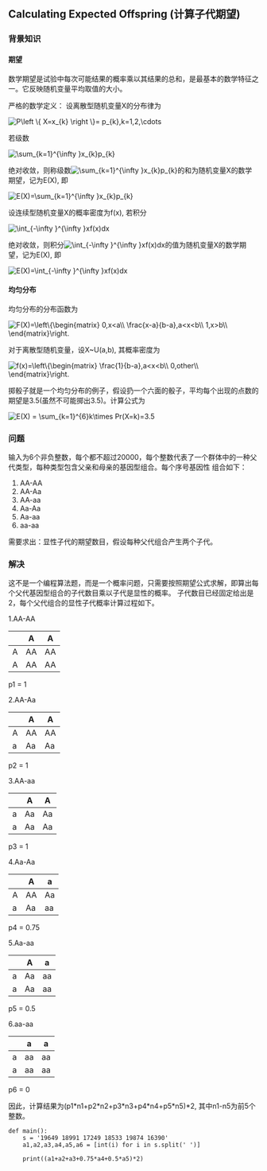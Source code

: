 ## Calculating Expected Offspring (计算子代期望)

### 背景知识

#### 期望

数学期望是试验中每次可能结果的概率乘以其结果的总和，是最基本的数学特征之一。它反映随机变量平均取值的大小。

严格的数学定义： 设离散型随机变量X的分布律为

<img src="https://latex.codecogs.com/gif.latex?P\left&space;\{&space;X=x_{k}&space;\right&space;\}=&space;p_{k},k=1,2,\cdots" title="P\left \{ X=x_{k} \right \}= p_{k},k=1,2,\cdots" />

若级数

<img src="https://latex.codecogs.com/gif.latex?\sum_{k=1}^{\infty&space;}x_{k}p_{k}" title="\sum_{k=1}^{\infty }x_{k}p_{k}" />

绝对收敛，则称级数<img src="https://latex.codecogs.com/gif.latex?\sum_{k=1}^{\infty&space;}x_{k}p_{k}" title="\sum_{k=1}^{\infty }x_{k}p_{k}" />的和为随机变量X的数学期望，记为E(X), 即

<img src="https://latex.codecogs.com/gif.latex?E(X)=\sum_{k=1}^{\infty&space;}x_{k}p_{k}" title="E(X)=\sum_{k=1}^{\infty }x_{k}p_{k}" />

设连续型随机变量X的概率密度为f(x), 若积分

<img src="https://latex.codecogs.com/gif.latex?\int_{-\infty&space;}^{\infty&space;}xf(x)dx" title="\int_{-\infty }^{\infty }xf(x)dx" />

绝对收敛，则积分<img src="https://latex.codecogs.com/gif.latex?\int_{-\infty&space;}^{\infty&space;}xf(x)dx" title="\int_{-\infty }^{\infty }xf(x)dx" />的值为随机变量X的数学期望，记为E(X), 即

<img src="https://latex.codecogs.com/gif.latex?E(X)=\int_{-\infty&space;}^{\infty&space;}xf(x)dx" title="E(X)=\int_{-\infty }^{\infty }xf(x)dx" />


#### 均匀分布

均匀分布的分布函数为

<img src="https://latex.codecogs.com/gif.latex?F(X)=\left\{\begin{matrix}&space;0,x<a\\&space;\frac{x-a}{b-a},a<x<b\\&space;1,x>b\\&space;\end{matrix}\right." title="F(X)=\left\{\begin{matrix} 0,x<a\\ \frac{x-a}{b-a},a<x<b\\ 1,x>b\\ \end{matrix}\right." />

对于离散型随机变量，设X~U(a,b), 其概率密度为

<img src="https://latex.codecogs.com/gif.latex?f(x)=\left\{\begin{matrix}&space;\frac{1}{b-a},a<x<b\\&space;0,other\\&space;\end{matrix}\right." title="f(x)=\left\{\begin{matrix} \frac{1}{b-a},a<x<b\\ 0,other\\ \end{matrix}\right." />

掷骰子就是一个均匀分布的例子，假设扔一个六面的骰子，平均每个出现的点数的期望是3.5(虽然不可能掷出3.5)。计算公式为

<img src="https://latex.codecogs.com/gif.latex?E(X)&space;=&space;\sum_{k=1}^{6}k\times&space;Pr(X=k)=3.5" title="E(X) = \sum_{k=1}^{6}k\times Pr(X=k)=3.5" />

### 问题

输入为6个非负整数，每个都不超过20000，每个整数代表了一个群体中的一种父代类型，每种类型包含父亲和母亲的基因型组合。每个序号基因性
组合如下：

1. AA-AA
2. AA-Aa
3. AA-aa
4. Aa-Aa
5. Aa-aa
6. aa-aa

需要求出：显性子代的期望数目，假设每种父代组合产生两个子代。

### 解决

这不是一个编程算法题，而是一个概率问题，只需要按照期望公式求解，即算出每个父代基因型组合的子代数目乘以子代是显性的概率。
子代数目已经固定给出是2，每个父代组合的显性子代概率计算过程如下。

1.AA-AA

|  | A | A |
| ------------- | ------------- | ------------- |
| A  | AA | AA |
| A  | AA | AA |

p1 = 1

2.AA-Aa

|  | A | A |
| ------------- | ------------- | ------------- |
| A  | AA | AA |
| a  | Aa | Aa |

p2 = 1

3.AA-aa

|  | A | A |
| ------------- | ------------- | ------------- |
| a | Aa | Aa |
| a  | Aa | Aa |

p3 = 1

4.Aa-Aa

|  | A | a |
| ------------- | ------------- | ------------- |
| A | AA | Aa |
| a  | Aa | aa |

p4 = 0.75

5.Aa-aa

|  | A | a |
| ------------- | ------------- | ------------- |
| a | Aa | aa |
| a  | Aa | aa |

p5 = 0.5

6.aa-aa

|  | a | a |
| ------------- | ------------- | ------------- |
| a | aa | aa |
| a  | aa | aa |

p6 = 0

因此，计算结果为(p1\*n1+p2\*n2+p3\*n3+p4\*n4+p5\*n5)*2, 其中n1-n5为前5个整数。

    def main():
        s = '19649 18991 17249 18533 19874 16390'
        a1,a2,a3,a4,a5,a6 = [int(i) for i in s.split(' ')]
    
        print((a1+a2+a3+0.75*a4+0.5*a5)*2)